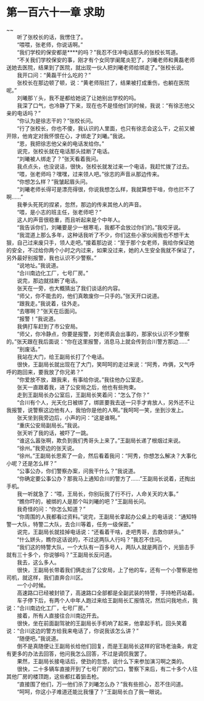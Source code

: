 # 第一百六十一章 求助

~~
            <br>　　听了张校长的话，我愣住了。<br>　　“喂喂，张老师，你说话啊。”<br>　　“我们学校的保安都是****的吗？”我忍不住冲电话那头的张校长骂道。<br>　　“不关我们学校保安的事，刚才有个女同学阑尾炎犯了，刘曦老师和黄磊老师送她去医院，结果到了医院，就出现一伙人把刘曦老师给绑走了。”张校长说。<br>　　我开口问：“黄磊干什么吃的？”<br>　　张校长在那边顿了顿，说：“黄老师阻拦了，结果被打成重伤，也躺在医院呢。”<br>　　刘曦那丫头，我不是都给她说了让她别出学校的吗。<br>　　我深了口气，也冷静了下来，现在也不是怪他们的时候，我说：“有徐志他父亲的电话吗？”<br>　　“你认为是徐志干的？”张校长问。<br>　　“行了张校长，你也不傻，我认识的人里面，也只有徐志会这么干，之前又被开除，他肯定对我怀恨在心，才绑走了刘曦。”我说。<br>　　“恩，我把徐志他父亲的电话发给你。”<br>　　说完，张校长就在电话那头挂断了电话。<br>　　“刘曦被人绑走了？”张天看着我问。<br>　　我点点头，也没说话，很快，张校长就发过来一个电话，我赶忙拨了过去。<br>　　“喂，张老师吗？嘿嘿，过来领人吧。”徐志的声音从那边传来。<br>　　“你想怎么样？”我皱起眉头问。<br>　　“刘曦老师长得可是漂亮得很，你说我想怎么样，我就算想干啥，你也拦不了啊……”<br>　　我拳头死死的捏紧，忽然，那边的传来其他人的声音。<br>　　“喂，是小志的班主任，张老师吧？”<br>　　这人的声音很稳重，而且听起来是个中年人。<br>　　“我告诉你们，刘曦要是少一根寒毛，我都不会放过你们的。”我咬牙说。<br>　　“我混道上那么多年，这种话我听了不少，你们这些小家伙闹我也不想干太狠，自己过来废只手，领人走吧。”接着那边说：“至于那个女老师，我给你保证她的安全，不过给你两个小时之内过来，如果没过来，她的人生安全我就不保证了，另外最好别报警，我也认识不少警察。”<br>　　“说地址。”我说道。<br>　　“合川南边化工厂，七号厂房。”<br>　　说完，那边就挂断了电话。<br>　　张天在一旁，也大概猜出了我们谈话的内容。<br>　　“师父，你不能去的，他们真敢废你一只手的。”张天开口说道。<br>　　“跟我走。”我说着，往外走。<br>　　“去哪啊？”张天在后面问。<br>　　“报警！”我说道。<br>　　我俩打车赶到了市公安局。<br>　　“师父，你冷静点，你要是报警，刘老师真会出事的，那家伙认识不少警察的。”张天跟在我后面说：“你在这里报警，消息马上就会传到合川警方那边……”<br>　　“别废话。”<br>　　我站在大门，给王副局长打了个电话。<br>　　很快，王副局长就出现在了大门，笑呵呵的走过来说：“阿秀，咋俩，又气呼呼的跑回来，要我放了你兄弟？”<br>　　“你爱放不放，跟我来，有事给你说。”我往他办公室走。<br>　　张天一直跟着我，进了公安局之后，他也有些拘束。<br>　　走到王副局长办公室后，王副局长笑着问：“怎么了你？”<br>　　“合川有个人，光天化日被绑了，绑匪要我去送一只手才肯放人，另外还不让我报警，说警察这边他有人，我怕你是他的人啊。”我呵呵一笑，坐到沙发上。<br>　　张天坐到我旁边后，小声的问：“这是谁啊。”<br>　　“重庆公安局副局长。”我说。<br>　　张天听了我的话，被吓了一跳。<br>　　“谁这么嚣张啊，欺负到我们秀哥头上来了。”王副局长递了根烟过来说。<br>　　“徐州。”我旁边的张天说。<br>　　“徐州。”王副局长思索了一会，然后看着我问：“阿秀，你想怎么解决？大事化小呢？还是怎么样？”<br>　　“公事公办，你们警察办案，问我干什么？”我说道。<br>　　“你确定要公事公办？那我马上通知合川的警方了……”王副局长说着，还掏出手机。<br>　　我一听就急了：“喂，王局长，你别玩我了行不行，人命关天的大事。”<br>　　“瞧你吓的，被绑的人是那个叫刘曦的吧？”王副局长问。<br>　　我奇怪的问：“你怎么知道？”<br>　　“你周围的人我都看过资料。”说完，王副局长拿起办公桌上的电话说：“通知特警一大队，特警二大队，去合川等着，任务一级保密。”<br>　　说完，王副局长就挂掉电话说：“还看着干啥，走吧秀哥，去救你姘头。”<br>　　“什么姘头，瞧你这话说的，不过这两队人行吗？”我忍不住问。<br>　　“我们这的特警大队，一个大队有一百多号人，两队人就是两百个，光狙击手就有三十多个，你说够吗？”王副局长反问道。<br>　　我去，这么多人。<br>　　很快，王副局长带着我们俩走出了公安局，上了他的车，还有一个小警察是他司机，就这样，我们直奔合川区。<br>　　一个小时候。<br>　　高速路口已经被封锁了，高速路口全部都是全副武装的特警，手持枪药站着。<br>　　车子停下后，有两个人中年人跑过来给王副局长汇报情况，然后问我地点，我说：“合川南边化工厂，七号厂房。”<br>　　接着，所有人直接往合川南边开去。<br>　　很快，坐在前面副驾驶的王副局长手机响了起来，他拿起手机，回头笑着说：“合川这边的警方给我来电话了，你说我该怎么讲？”<br>　　“随便吧。”我说道。<br>　　倒不是真随便让王副局长给他们回复，而是王副局长这样的官场老油条，肯定有更多的办法去回答，他问我怎么回答，不过是调侃我罢了。<br>　　果然，王副局长接电话后，使劲的忽悠，说什么下来参加演习啊之类的。<br>　　很快，二十多辆车直接开到了七号厂房的门口，警察下来后，有二十多个人往其他厂房的楼顶跑，这些都扛着狙击枪。<br>　　“直接围了他们，万一他们杀了刘曦怎么办？”我有些担心，忍不住问道。<br>　　“呵呵，你这小子难道还能比我懂了？”王副局长白了我一眼说。<br>
	